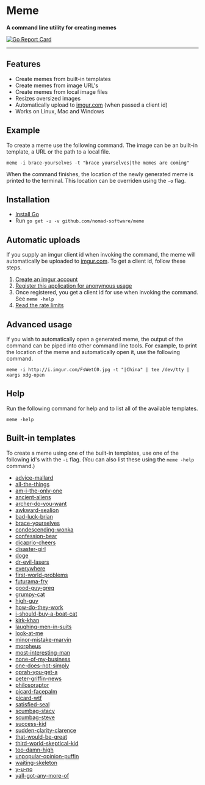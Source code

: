 # Meme
**A command line utility for creating memes**

[![Go Report Card](https://goreportcard.com/badge/github.com/nomad-software/meme)](https://goreportcard.com/report/github.com/nomad-software/meme)

---

## Features

* Create memes from built-in templates
* Create memes from image URL's
* Create memes from local image files
* Resizes oversized images
* Automatically upload to [imgur.com](http://imgur.com/) (when passed a client id)
* Works on Linux, Mac and Windows

## Example

To create a meme use the following command. The image can be an built-in
template, a URL or the path to a local file.

```
meme -i brace-yourselves -t "brace yourselves|the memes are coming"
```

When the command finishes, the location of the newly generated meme is printed
to the terminal. This location can be overriden using the `-o` flag.

## Installation

* [Install Go](https://golang.org/doc/install)
* Run `go get -u -v github.com/nomad-software/meme`

## Automatic uploads

If you supply an imgur client id when invoking the command, the meme will
automatically be uploaded to [imgur.com](http://imgur.com/). To get a client
id, follow these steps.

1. [Create an imgur account](https://imgur.com/register)
2. [Register this application for anonymous usage](https://api.imgur.com/oauth2/addclient)
3. Once registered, you get a client id for use when invoking the command. See `meme -help`
4. [Read the rate limits](https://api.imgur.com/#limits)

## Advanced usage

If you wish to automatically open a generated meme, the output of the command
can be piped into other command line tools. For example, to print the location
of the meme and automatically open it, use the following command.

```
meme -i http://i.imgur.com/FsWetC0.jpg -t "|China" | tee /dev/tty | xargs xdg-open
```

## Help

Run the following command for help and to list all of the available templates.

```
meme -help
```

## Built-in templates

To create a meme using one of the built-in templates, use one of the following
id's with the `-i` flag. (You can also list these using the `meme -help` command.)

* [advice-mallard](https://github.com/nomad-software/meme/blob/master/data/images/advice-mallard.jpg)
* [all-the-things](https://github.com/nomad-software/meme/blob/master/data/images/all-the-things.jpg)
* [am-i-the-only-one](https://github.com/nomad-software/meme/blob/master/data/images/am-i-the-only-one.jpg)
* [ancient-aliens](https://github.com/nomad-software/meme/blob/master/data/images/ancient-aliens.jpg)
* [archer-do-you-want](https://github.com/nomad-software/meme/blob/master/data/images/archer-do-you-want.jpg)
* [awkward-sealion](https://github.com/nomad-software/meme/blob/master/data/images/awkward-sealion.jpg)
* [bad-luck-brian](https://github.com/nomad-software/meme/blob/master/data/images/bad-luck-brian.jpg)
* [brace-yourselves](https://github.com/nomad-software/meme/blob/master/data/images/brace-yourselves.jpg)
* [condescending-wonka](https://github.com/nomad-software/meme/blob/master/data/images/condescending-wonka.jpg)
* [confession-bear](https://github.com/nomad-software/meme/blob/master/data/images/confession-bear.jpg)
* [dicaprio-cheers](https://github.com/nomad-software/meme/blob/master/data/images/dicaprio-cheers.jpg)
* [disaster-girl](https://github.com/nomad-software/meme/blob/master/data/images/disaster-girl.jpg)
* [doge](https://github.com/nomad-software/meme/blob/master/data/images/doge.jpg)
* [dr-evil-lasers](https://github.com/nomad-software/meme/blob/master/data/images/dr-evil-lasers.jpg)
* [everywhere](https://github.com/nomad-software/meme/blob/master/data/images/everywhere.jpg)
* [first-world-problems](https://github.com/nomad-software/meme/blob/master/data/images/first-world-problems.jpg)
* [futurama-fry](https://github.com/nomad-software/meme/blob/master/data/images/futurama-fry.jpg)
* [good-guy-greg](https://github.com/nomad-software/meme/blob/master/data/images/good-guy-greg.jpg)
* [grumpy-cat](https://github.com/nomad-software/meme/blob/master/data/images/grumpy-cat.jpg)
* [high-guy](https://github.com/nomad-software/meme/blob/master/data/images/high-guy.jpg)
* [how-do-they-work](https://github.com/nomad-software/meme/blob/master/data/images/how-do-they-work.jpg)
* [i-should-buy-a-boat-cat](https://github.com/nomad-software/meme/blob/master/data/images/i-should-buy-a-boat-cat.jpg)
* [kirk-khan](https://github.com/nomad-software/meme/blob/master/data/images/kirk-khan.jpg)
* [laughing-men-in-suits](https://github.com/nomad-software/meme/blob/master/data/images/laughing-men-in-suits.jpg)
* [look-at-me](https://github.com/nomad-software/meme/blob/master/data/images/look-at-me.jpg)
* [minor-mistake-marvin](https://github.com/nomad-software/meme/blob/master/data/images/minor-mistake-marvin.jpg)
* [morpheus](https://github.com/nomad-software/meme/blob/master/data/images/morpheus.jpg)
* [most-interesting-man](https://github.com/nomad-software/meme/blob/master/data/images/most-interesting-man.jpg)
* [none-of-my-business](https://github.com/nomad-software/meme/blob/master/data/images/none-of-my-business.jpg)
* [one-does-not-simply](https://github.com/nomad-software/meme/blob/master/data/images/one-does-not-simply.jpg)
* [oprah-you-get-a](https://github.com/nomad-software/meme/blob/master/data/images/oprah-you-get-a.jpg)
* [peter-griffin-news](https://github.com/nomad-software/meme/blob/master/data/images/peter-griffin-news.jpg)
* [philosoraptor](https://github.com/nomad-software/meme/blob/master/data/images/philosoraptor.jpg)
* [picard-facepalm](https://github.com/nomad-software/meme/blob/master/data/images/picard-facepalm.jpg)
* [picard-wtf](https://github.com/nomad-software/meme/blob/master/data/images/picard-wtf.jpg)
* [satisfied-seal](https://github.com/nomad-software/meme/blob/master/data/images/satisfied-seal.jpg)
* [scumbag-stacy](https://github.com/nomad-software/meme/blob/master/data/images/scumbag-stacy.jpg)
* [scumbag-steve](https://github.com/nomad-software/meme/blob/master/data/images/scumbag-steve.jpg)
* [success-kid](https://github.com/nomad-software/meme/blob/master/data/images/success-kid.jpg)
* [sudden-clarity-clarence](https://github.com/nomad-software/meme/blob/master/data/images/sudden-clarity-clarence.jpg)
* [that-would-be-great](https://github.com/nomad-software/meme/blob/master/data/images/that-would-be-great.jpg)
* [third-world-skeptical-kid](https://github.com/nomad-software/meme/blob/master/data/images/third-world-skeptical-kid.jpg)
* [too-damn-high](https://github.com/nomad-software/meme/blob/master/data/images/too-damn-high.jpg)
* [unpopular-opinion-puffin](https://github.com/nomad-software/meme/blob/master/data/images/unpopular-opinion-puffin.jpg)
* [waiting-skeleton](https://github.com/nomad-software/meme/blob/master/data/images/waiting-skeleton.jpg)
* [y-u-no](https://github.com/nomad-software/meme/blob/master/data/images/y-u-no.jpg)
* [yall-got-any-more-of](https://github.com/nomad-software/meme/blob/master/data/images/yall-got-any-more-of.jpg)
